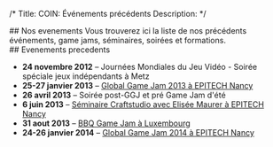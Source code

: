 /*
Title: COIN: Événements précédents
Description: 
*/

<div id="leftcontent" markdown=1>
## Nos evenements
Vous trouverez ici la liste de nos précédents événements, game jams, séminaires, soirées et formations.
</div><div id="rightcontent" markdown=1>
## Evenements precedents

* **24 novembre 2012** – Journées Mondiales du Jeu Vidéo - Soirée spéciale jeux indépendants à Metz
* **25-27 janvier 2013** – [Global Game Jam 2013 à EPITECH Nancy](http://ggj-est.fr)
* **26 avril 2013** – Soirée post-GGJ et pré Game Jam d'été
* **6 juin 2013** – [Séminaire Craftstudio avec Elisée Maurer à EPITECH Nancy](craftstudio2013)
* **31 aout 2013** – [BBQ Game Jam à Luxembourg](http://bbq.extra-coin.fr)
* **24-26 janvier 2014** – [Global Game Jam 2014 à EPITECH Nancy](http://ggj-est.fr)

</div>
